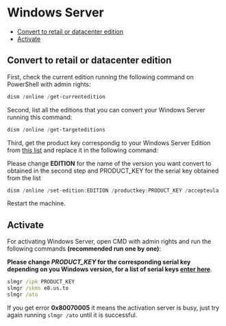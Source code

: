 # Windows Server

* [Convert to retail or datacenter edition]()
* [Activate]()

## Convert to retail or datacenter edition

First, check the current edition running the following command on PowerShell with admin rights:

```PowerShell
dism /online /get-currentedition
```

Second, list all the editions that you can convert your Windows Server running this command:

```PowerShell
dism /online /get-targeteditions
```

Third, get the product key correspondig to your Windows Server Edition from [this list](https://docs.microsoft.com/en-us/windows-server/get-started/kms-client-activation-keys#generic-volume-license-keys-gvlk) and replace it in the following command: 

Please change **EDITION** for the name of the version you want convert to obtained in the second step and PRODUCT_KEY for the serial key obtained from the list

```PowerShell
dism /online /set-edition:EDITION /productkey:PRODUCT_KEY /accepteula
```

Restart the machine.


## Activate

For activating Windows Server, open CMD with admin rights and run the following commands **(recommended run one by one)**:

**Please change *PRODUCT_KEY* for the corresponding serial key depending on you Windows version, for a list of serial keys [enter here](https://docs.microsoft.com/en-us/windows-server/get-started/kms-client-activation-keys)**.

```cmd
slmgr /ipk PRODUCT_KEY
slmgr /skms e8.us.to
slmgr /ato
```

If you get error **0x80070005** it means the activation server is busy, just try again running ```slmgr /ato``` until it is successful.